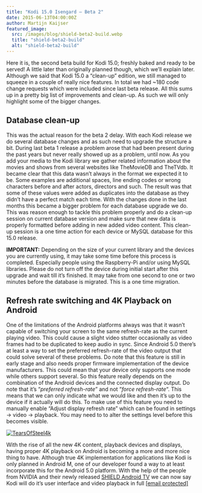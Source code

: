 ```yaml
---
title: "Kodi 15.0 Isengard – Beta 2"
date: 2015-06-13T04:00:00Z
author: Martijn Kaijser
featured_image:
  src: /images/blog/shield-beta2-build.webp
  title: "shield-beta2-build"
  alt: "shield-beta2-build"
---
```


Here it is, the second beta build for Kodi 15.0; freshly baked and ready to be served! A little later than originally planned though, which we’ll explain later. Although we said that Kodi 15.0 a “clean-up” edition, we still managed to squeeze in a couple of really nice features. In total we had ~180 code change requests which were included since last beta release. All this sums up in a pretty big list of improvements and clean-up. As such we will only highlight some of the bigger changes.

## Database clean-up

This was the actual reason for the beta 2 delay. With each Kodi release we do several database changes and as such need to upgrade the structure a bit. During last beta 1 release a problem arose that had been present during the past years but never really showed up as a problem, until now. As you add your media to the Kodi library we gather related information about the movies and shows from several websites like TheMovieDB and TheTVdb. It became clear that this data wasn’t always in the format we expected it to be. Some examples are additional spaces, line ending codes or wrong characters before and after actors, directors and such. The result was that some of these values were added as duplicates into the database as they didn’t have a perfect match each time. With the changes done in the last months this became a bigger problem for each database upgrade we do. This was reason enough to tackle this problem properly and do a clean-up session on current database version and make sure that new data is properly formatted before adding in new added video content. This clean-up session is a one time action for each device or MySQL database for this 15.0 release.

**IMPORTANT:** Depending on the size of your current library and the devices you are currently using, it may take some time before this process is completed. Especially people using the Raspberry-Pi and/or using MySQL libraries. Please do not turn off the device during initial start after this upgrade and wait till it’s finished. It may take from one second to one or two minutes before the database is migrated. This is a one time migration.

## Refresh rate switching and 4K Playback on Android

One of the limitations of the Android platforms always was that it wasn’t capable of switching your screen to the same refresh-rate as the current playing video. This could cause a slight video stutter occasionally as video frames had to be duplicated to keep audio in sync. Since Android 5.0 there’s at least a way to set the preferred refresh-rate of the video output that could solve several of these problems. Do note that this feature is still in early stage and also needs proper firmware implementation of the device manufacturers. This could mean that your device only supports one mode while others support several. So this feature really depends on the combination of the Android devices and the connected display output. Do note that it’s “_preferred refresh-rate_” and not “_force refresh-rate_“. This means that we can only indicate what we would like and then it’s up to the device if it actually will do this. To make use of this feature you need to manually enable “Adjust display refresh rate” which can be found in settings -\> video -\> playback. You may need to to alter the settings level before this becomes visible.

[![TearsOfSteel4k](/images/blog/TearsOfSteel4k-800x450.webp)](/images/blog/TearsOfSteel4k.webp)

With the rise of all the new 4K content, playback devices and displays, having proper 4K playback on Android is becoming a more and more nice thing to have. Although true 4K implementation for applications like Kodi is only planned in Android M, one of our developer found a way to at least incorporate this for the Android 5.0 platform. With the help of the people from NVIDIA and their newly released [SHIELD Android TV](https://youtu.be/0MH73mhO0fM) we can now say Kodi will do it’s user interface and video playback in full [[email protected]](/cdn-cgi/l/email-protection)
